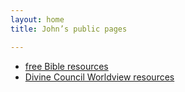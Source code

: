 ```yaml
---
layout: home
title: John’s public pages

---
```


- [free Bible resources](./bible_resources.md)
- [Divine Council Worldview resources](./divine_council.md)
